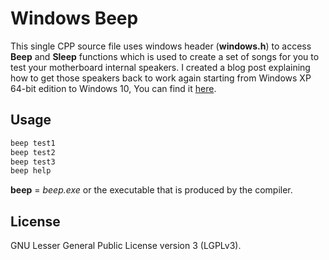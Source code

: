 # Windows Beep
This single CPP source file uses windows header (**windows.h**) to access **Beep** and **Sleep** functions which is used to create a set of songs for you to test your motherboard internal speakers.
I created a blog post explaining how to get those speakers back to work again starting from Windows XP 64-bit edition to Windows 10, You can find it [here](https://xen-e.github.io/2022/05/16/windows-beep.html).

## Usage
```bash
beep test1
beep test2
beep test3
beep help
```
**beep** = *beep.exe* or the executable that is produced by the compiler.

## License
GNU Lesser General Public License version 3 (LGPLv3).